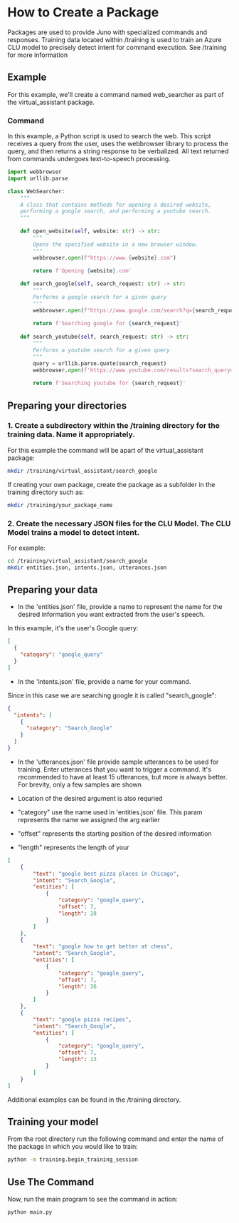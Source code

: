 # How to Create a Package
Packages are used to provide Juno with specialized commands and responses. Training data located within /training is used to train an Azure CLU model to precisely detect intent for command execution. See /training for more information

## Example
For this example, we'll create a command named web_searcher as part of the virtual_assistant package.

### Command
In this example, a Python script is used to search the web. This script receives a query from the user, uses the webbrowser library to process the query, and then returns a string response to be verbalized. All text returned from commands undergoes text-to-speech processing.

```Python
import webbrowser
import urllib.parse

class WebSearcher:
	"""
	A class that contains methods for opening a desired website, 
	performing a google search, and performing a youtube search.
	"""
				
	def open_website(self, website: str) -> str:
		"""
		Opens the specified website in a new browser window.
		"""
		webbrowser.open(f"https://www.{website}.com")
		
		return f'Opening {website}.com'

	def search_google(self, search_request: str) -> str:
		"""
		Performs a google search for a given query
		"""
		webbrowser.open(f"https://www.google.com/search?q={search_request}")
				
		return f'Searching google for {search_request}'
			
	def search_youtube(self, search_request: str) -> str:
		"""
		Performs a youtube search for a given query
		"""
		query = urllib.parse.quote(search_request)
		webbrowser.open(f'https://www.youtube.com/results?search_query={query}')
				
		return f'Searching youtube for {search_request}'
```

## Preparing your directories

### 1. Create a subdirectory within the /training directory for the training data. Name it appropriately.

For this example the command will be apart of the virtual_assistant package:
```Bash
mkdir /training/virtual_assistant/search_google
```

If creating your own package, create the package as a subfolder in the training directory such as:
```Bash
mkdir /training/your_package_name
```

### 2. Create the necessary JSON files for the CLU Model. The CLU Model trains a model to detect intent.

For example:
```Bash
cd /training/virtual_assistant/search_google
mkdir entities.json, intents.json, utterances.json
```

## Preparing your data

- In the 'entities.json' file, provide a name to represent the name for the desired information you 
  want extracted from the user's speech. 

In this example, it's the user's Google query:
```json
[
  {
    "category": "google_query"
  }
]
```

- In the 'intents.json' file, provide a name for your command.

Since in this case we are searching google it is called "search_google":
```json
{
  "intents": [
    {
      "category": "Search_Google"
    }
  ]
}
```

- In the 'utterances.json' file provide sample utterances to be used for training. Enter utterances that you want to trigger a command.
It's recommended to have at least 15 utterances, but more is always better. For brevity, only a few samples are shown 

- Location of the desired argument is also requried
- "category" use the name used in 'entities.json' file. This param represents the name we assigned the arg earlier
- "offset" represents the starting position of the desired information
- "length" represents the length of your 

```json
[
    {
        "text": "google best pizza places in Chicago",
        "intent": "Search_Google", 
        "entities": [
            {
                "category": "google_query", 
                "offset": 7, 
                "length": 28 
            }
        ]
    },
    {
        "text": "google how to get better at chess",
        "intent": "Search_Google",
        "entities": [
            {
                "category": "google_query",
                "offset": 7,
                "length": 26
            }
        ]
    },
    {
        "text": "google pizza recipes",
        "intent": "Search_Google",
        "entities": [
            {
                "category": "google_query",
                "offset": 7,
                "length": 13
            }
        ]
    }
]
```

Additional examples can be found in the /training directory.

## Training your model
From the root directory run the following command and enter the name of the package in which you would like to train:
```Bash
python -m training.begin_training_session
```

## Use The Command
Now, run the main program to see the command in action:
```Bash
python main.py
```
